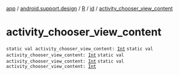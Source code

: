 [app](../../../index.md) / [android.support.design](../../index.md) / [R](../index.md) / [id](index.md) / [activity_chooser_view_content](.)

# activity_chooser_view_content

`static val activity_chooser_view_content: `[`Int`](https://kotlinlang.org/api/latest/jvm/stdlib/kotlin/-int/index.html)
`static val activity_chooser_view_content: `[`Int`](https://kotlinlang.org/api/latest/jvm/stdlib/kotlin/-int/index.html)
`static val activity_chooser_view_content: `[`Int`](https://kotlinlang.org/api/latest/jvm/stdlib/kotlin/-int/index.html)
`static val activity_chooser_view_content: `[`Int`](https://kotlinlang.org/api/latest/jvm/stdlib/kotlin/-int/index.html)